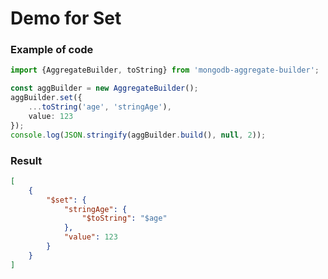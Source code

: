 # Demo for Set

### Example of code

```typescript
import {AggregateBuilder, toString} from 'mongodb-aggregate-builder';

const aggBuilder = new AggregateBuilder();
aggBuilder.set({
    ...toString('age', 'stringAge'),
    value: 123
});
console.log(JSON.stringify(aggBuilder.build(), null, 2));

```

### Result

```json
[
    {
        "$set": {
            "stringAge": {
                "$toString": "$age"
            },
            "value": 123
        }
    }
]
```

